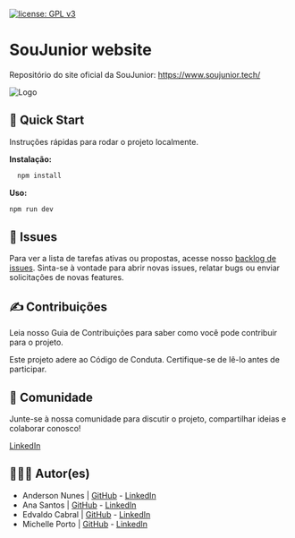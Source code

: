 [![license: GPL v3](https://img.shields.io/badge/License-GPLv3-blue.svg)](LICENSE.md)

# SouJunior website

Repositório do site oficial da SouJunior: https://www.soujunior.tech/

![Logo](./logo-soujunior.png)

## 🚀 Quick Start
Instruções rápidas para rodar o projeto localmente.


**Instalação:**
```bash
  npm install
```

**Uso:**
```bash
npm run dev
```

## 🙋 Issues
Para ver a lista de tarefas ativas ou propostas, acesse nosso [backlog de issues](https://github.com/souJunior/site-webapp/issues). Sinta-se à vontade para abrir novas issues, relatar bugs ou enviar solicitações de novas features.

## ✍️ Contribuições
Leia nosso Guia de Contribuições para saber como você pode contribuir para o projeto.

Este projeto adere ao Código de Conduta. Certifique-se de lê-lo antes de participar.

## 👥 Comunidade
Junte-se à nossa comunidade para discutir o projeto, compartilhar ideias e colaborar conosco!

[LinkedIn](https://www.linkedin.com/company/soujunior)

## 🙎🏻‍♂️ Autor(es)

- Anderson Nunes | [GitHub](https://https://github.com/Dande94) - [LinkedIn](https://www.linkedin.com/in/anderson-nunes-000541225/)
- Ana Santos | [GitHub](https://github.com/SilviaLTeixeira) - [LinkedIn](https://www.linkedin.com/in/ana-saantos/)
- Edvaldo Cabral | [GitHub](https://github.com/edcabralc) - [LinkedIn](https://www.linkedin.com/in/edcabralc/)
- Michelle Porto | [GitHub](https://github.com/michelleporto/michelleporto) - [LinkedIn](https://www.linkedin.com/in/michelle-porto-ribeiro/)
